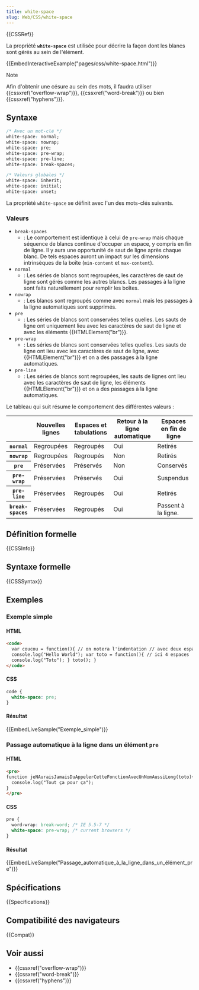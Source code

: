 ```yaml
---
title: white-space
slug: Web/CSS/white-space
---
```


{{CSSRef}}

La propriété **`white-space`** est utilisée pour décrire la façon dont les blancs sont gérés au sein de l'élément.

{{EmbedInteractiveExample("pages/css/white-space.html")}}

> [!NOTE]
> Afin d'obtenir une césure au sein des mots, il faudra utiliser {{cssxref("overflow-wrap")}}, {{cssxref("word-break")}} ou bien {{cssxref("hyphens")}}.

## Syntaxe

```css
/* Avec un mot-clé */
white-space: normal;
white-space: nowrap;
white-space: pre;
white-space: pre-wrap;
white-space: pre-line;
white-space: break-spaces;

/* Valeurs globales */
white-space: inherit;
white-space: initial;
white-space: unset;
```

La propriété `white-space` se définit avec l'un des mots-clés suivants.

### Valeurs

- `break-spaces`
  - : Le comportement est identique à celui de `pre-wrap` mais chaque séquence de blancs continue d'occuper un espace, y compris en fin de ligne. Il y aura une opportunité de saut de ligne après chaque blanc. De tels espaces auront un impact sur les dimensions intrinsèques de la boîte (`min-content` et `max-content`).
- `normal`
  - : Les séries de blancs sont regroupées, les caractères de saut de ligne sont gérés comme les autres blancs. Les passages à la ligne sont faits naturellement pour remplir les boîtes.
- `nowrap`
  - : Les blancs sont regroupés comme avec `normal` mais les passages à la ligne automatiques sont supprimés.
- `pre`
  - : Les séries de blancs sont conservées telles quelles. Les sauts de ligne ont uniquement lieu avec les caractères de saut de ligne et avec les éléments {{HTMLElement("br")}}.
- `pre-wrap`
  - : Les séries de blancs sont conservées telles quelles. Les sauts de ligne ont lieu avec les caractères de saut de ligne, avec {{HTMLElement("br")}} et on a des passages à la ligne automatiques.
- `pre-line`
  - : Les séries de blancs sont regroupées, les sauts de lignes ont lieu avec les caractères de saut de ligne, les éléments {{HTMLElement("br")}} et on a des passages à la ligne automatiques.

Le tableau qui suit résume le comportement des différentes valeurs :

<table class="standard-table">
  <thead>
    <tr>
      <th></th>
      <th>Nouvelles lignes</th>
      <th>Espaces et tabulations</th>
      <th>Retour à la ligne automatique</th>
      <th>Espaces en fin de ligne</th>
    </tr>
  </thead>
  <tbody>
    <tr>
      <th><code>normal</code></th>
      <td>Regroupées</td>
      <td>Regroupés</td>
      <td>Oui</td>
      <td>Retirés</td>
    </tr>
    <tr>
      <th><code>nowrap</code></th>
      <td>Regroupées</td>
      <td>Regroupés</td>
      <td>Non</td>
      <td>Retirés</td>
    </tr>
    <tr>
      <th><code>pre</code></th>
      <td>Préservées</td>
      <td>Préservés</td>
      <td>Non</td>
      <td>Conservés</td>
    </tr>
    <tr>
      <th><code>pre-wrap</code></th>
      <td>Préservées</td>
      <td>Préservés</td>
      <td>Oui</td>
      <td>Suspendus</td>
    </tr>
    <tr>
      <th><code>pre-line</code></th>
      <td>Préservées</td>
      <td>Regroupés</td>
      <td>Oui</td>
      <td>Retirés</td>
    </tr>
    <tr>
      <th><code>break-spaces</code></th>
      <td>Préservées</td>
      <td>Regroupés</td>
      <td>Oui</td>
      <td>Passent à la ligne.</td>
    </tr>
  </tbody>
</table>

## Définition formelle

{{CSSInfo}}

## Syntaxe formelle

{{CSSSyntax}}

## Exemples

### Exemple simple

#### HTML

```html
<code>
  var coucou = function(){ // on notera l'indentation // avec deux espaces
  console.log("Hello World"); var toto = function(){ // ici 4 espaces
  console.log("Toto"); } toto(); }
</code>
```

#### CSS

```css
code {
  white-space: pre;
}
```

#### Résultat

{{EmbedLiveSample("Exemple_simple")}}

### Passage automatique à la ligne dans un élément `pre`

#### HTML

```html
<pre>
function jeNAuraisJamaisDuAppelerCetteFonctionAvecUnNomAussiLong(toto){
  console.log("Tout ça pour ça");
}
</pre>
```

#### CSS

```css
pre {
  word-wrap: break-word; /* IE 5.5-7 */
  white-space: pre-wrap; /* current browsers */
}
```

#### Résultat

{{EmbedLiveSample("Passage_automatique_à_la_ligne_dans_un_élément_pre")}}

## Spécifications

{{Specifications}}

## Compatibilité des navigateurs

{{Compat}}

## Voir aussi

- {{cssxref("overflow-wrap")}}
- {{cssxref("word-break")}}
- {{cssxref("hyphens")}}
